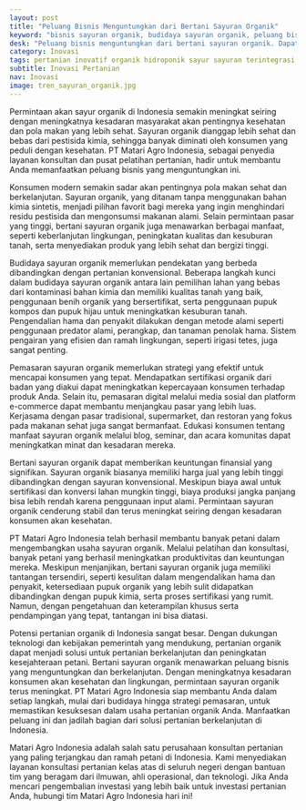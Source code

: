 ```yaml
---
layout: post
title: "Peluang Bisnis Menguntungkan dari Bertani Sayuran Organik"
keyword: "bisnis sayuran organik, budidaya sayuran organik, peluang bisnis pertanian, pemasaran sayuran organik, keuntungan bertani organik, PT Matari Agro Indonesia"
desk: "Peluang bisnis menguntungkan dari bertani sayuran organik. Dapatkan panduan lengkap dari cara budidaya, strategi pemasaran, hingga analisis keuntungan yang bisa diperoleh dengan dukungan PT Matari Agro Indonesia"
category: Inovasi
tags: pertanian inovatif organik hidroponik sayur sayuran terintegrasi konsultan ketahanan pangan
subtitle: Inovasi Pertanian
nav: Inovasi
image: tren_sayuran_organik.jpg
---
```


Permintaan akan sayur organik di Indonesia semakin meningkat seiring dengan meningkatnya kesadaran masyarakat akan pentingnya kesehatan dan pola makan yang lebih sehat. Sayuran organik dianggap lebih sehat dan bebas dari pestisida kimia, sehingga banyak diminati oleh konsumen yang peduli dengan kesehatan. PT Matari Agro Indonesia, sebagai penyedia layanan konsultan dan pusat pelatihan pertanian, hadir untuk membantu Anda memanfaatkan peluang bisnis yang menguntungkan ini.

Konsumen modern semakin sadar akan pentingnya pola makan sehat dan berkelanjutan. Sayuran organik, yang ditanam tanpa menggunakan bahan kimia sintetis, menjadi pilihan favorit bagi mereka yang ingin menghindari residu pestisida dan mengonsumsi makanan alami. Selain permintaan pasar yang tinggi, bertani sayuran organik juga menawarkan berbagai manfaat, seperti keberlanjutan lingkungan, peningkatan kualitas dan kesuburan tanah, serta menyediakan produk yang lebih sehat dan bergizi tinggi.

Budidaya sayuran organik memerlukan pendekatan yang berbeda dibandingkan dengan pertanian konvensional. Beberapa langkah kunci dalam budidaya sayuran organik antara lain pemilihan lahan yang bebas dari kontaminasi bahan kimia dan memiliki kualitas tanah yang baik, penggunaan benih organik yang bersertifikat, serta penggunaan pupuk kompos dan pupuk hijau untuk meningkatkan kesuburan tanah. Pengendalian hama dan penyakit dilakukan dengan metode alami seperti penggunaan predator alami, perangkap, dan tanaman penolak hama. Sistem pengairan yang efisien dan ramah lingkungan, seperti irigasi tetes, juga sangat penting.

Pemasaran sayuran organik memerlukan strategi yang efektif untuk mencapai konsumen yang tepat. Mendapatkan sertifikasi organik dari badan yang diakui dapat meningkatkan kepercayaan konsumen terhadap produk Anda. Selain itu, pemasaran digital melalui media sosial dan platform e-commerce dapat membantu menjangkau pasar yang lebih luas. Kerjasama dengan pasar tradisional, supermarket, dan restoran yang fokus pada makanan sehat juga sangat bermanfaat. Edukasi konsumen tentang manfaat sayuran organik melalui blog, seminar, dan acara komunitas dapat meningkatkan minat dan kesadaran mereka.

Bertani sayuran organik dapat memberikan keuntungan finansial yang signifikan. Sayuran organik biasanya memiliki harga jual yang lebih tinggi dibandingkan dengan sayuran konvensional. Meskipun biaya awal untuk sertifikasi dan konversi lahan mungkin tinggi, biaya produksi jangka panjang bisa lebih rendah karena penggunaan input alami. Permintaan sayuran organik cenderung stabil dan terus meningkat seiring dengan kesadaran konsumen akan kesehatan.

PT Matari Agro Indonesia telah berhasil membantu banyak petani dalam mengembangkan usaha sayuran organik. Melalui pelatihan dan konsultasi, banyak petani yang berhasil meningkatkan produktivitas dan keuntungan mereka. Meskipun menjanjikan, bertani sayuran organik juga memiliki tantangan tersendiri, seperti kesulitan dalam mengendalikan hama dan penyakit, ketersediaan pupuk organik yang lebih sulit didapatkan dibandingkan dengan pupuk kimia, serta proses sertifikasi yang rumit. Namun, dengan pengetahuan dan keterampilan khusus serta pendampingan yang tepat, tantangan ini bisa diatasi.

Potensi pertanian organik di Indonesia sangat besar. Dengan dukungan teknologi dan kebijakan pemerintah yang mendukung, pertanian organik dapat menjadi solusi untuk pertanian berkelanjutan dan peningkatan kesejahteraan petani. Bertani sayuran organik menawarkan peluang bisnis yang menguntungkan dan berkelanjutan. Dengan meningkatnya kesadaran konsumen akan kesehatan dan lingkungan, permintaan sayuran organik terus meningkat. PT Matari Agro Indonesia siap membantu Anda dalam setiap langkah, mulai dari budidaya hingga strategi pemasaran, untuk memastikan kesuksesan dalam usaha pertanian organik Anda. Manfaatkan peluang ini dan jadilah bagian dari solusi pertanian berkelanjutan di Indonesia.

Matari Agro Indonesia adalah salah satu perusahaan konsultan pertanian yang paling terjangkau dan ramah petani di Indonesia. Kami menyediakan layanan konsultasi pertanian kelas atas di seluruh negeri dengan bantuan tim yang beragam dari ilmuwan, ahli operasional, dan teknologi. Jika Anda mencari pengembalian investasi yang lebih baik untuk investasi pertanian Anda, hubungi tim Matari Agro Indonesia hari ini!

